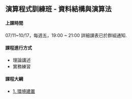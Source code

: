 ## 演算程式訓練班 - 資料結構與演算法

#### 上課時間

07/11~10/17，每週五，19:00 ~ 21:00
詳細課表已於群組通知.

#### 課程進行方式

- 理論講述
- 實務練習

#### 課程大綱
- [1. 環境建置](http://mirdex.github.io/Data_Structure202507/0.%20MySQL.slides.html)
